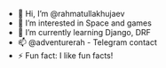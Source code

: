 - 👋 Hi, I’m @rahmatullakhujaev
- 👀 I’m interested in Space and games
- 🌱 I’m currently learning Django, DRF 
- 📫 @adventurerah - Telegram contact
- ⚡ Fun fact: I like fun facts!

